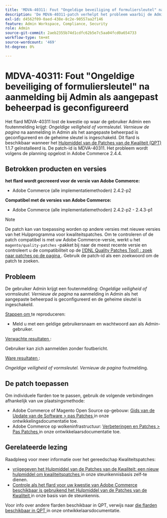 ```yaml
---
title: 'MDVA-40311: Fout "Ongeldige beveiliging of formuliersleutel" na aanmelding bij Admin als aangepast beheerpad is geconfigureerd'
description: 'De MDVA-40311-patch verhelpt het probleem waarbij de Admin-gebruiker een foutbericht krijgt: *Ongeldige beveiliging of formuliersleutel. Vernieuw pagina* na aanmelding bij Admin als het aangepaste beheerpad is geconfigureerd en de geheime sleutel is ingeschakeld. Deze patch is beschikbaar wanneer [Quality Patches Tool (QPT)] (/help/announcements/adobe-commerce-announcements/magento-quality-patches-released-new-tool-to-self-serve-quality-patches.md) 1.1.7 is geïnstalleerd. De patch-id is MDVA-40311. Het probleem wordt volgens de planning opgelost in Adobe Commerce 2.4.4.'
exl-id: d4562f09-0aed-438e-8c2e-90557aa2f146
feature: Admin Workspace, Compliance, Security
role: Admin
source-git-commit: 2aeb2355b74d1cdfc62b5e7c5aa04fcd0a654733
workflow-type: tm+mt
source-wordcount: '469'
ht-degree: 0%

---
```


# MDVA-40311: Fout &quot;Ongeldige beveiliging of formuliersleutel&quot; na aanmelding bij Admin als aangepast beheerpad is geconfigureerd

Het flard MDVA-40311 lost de kwestie op waar de gebruiker Admin een foutenmelding krijgt: *Ongeldige veiligheid of vormsleutel. Vernieuw de pagina* na aanmelding in Admin als het aangepaste beheerpad is geconfigureerd en de geheime sleutel is ingeschakeld. Dit flard is beschikbaar wanneer het [ Hulpmiddel van de Patches van de Kwaliteit (QPT) ](/help/announcements/adobe-commerce-announcements/magento-quality-patches-released-new-tool-to-self-serve-quality-patches.md) 1.1.7 geïnstalleerd is. De patch-id is MDVA-40311. Het probleem wordt volgens de planning opgelost in Adobe Commerce 2.4.4.

## Betrokken producten en versies

**het flard wordt gecreeerd voor de versie van Adobe Commerce:**

* Adobe Commerce (alle implementatiemethoden) 2.4.2-p2

**Compatibel met de versies van Adobe Commerce:**

* Adobe Commerce (alle implementatiemethoden) 2.4.2-p2 - 2.4.3-p1

>[!NOTE]
>
>De patch kan van toepassing worden op andere versies met nieuwe versies van het Hulpprogramma voor kwaliteitspatches. Om te controleren of de patch compatibel is met uw Adobe Commerce-versie, werkt u het `magento/quality-patches` -pakket bij naar de meest recente versie en controleert u de compatibiliteit op de [[!DNL Quality Patches Tool] : zoek naar patches op de pagina ](https://experienceleague.adobe.com/tools/commerce-quality-patches/index.html) . Gebruik de patch-id als een zoekwoord om de patch te zoeken.

## Probleem

De gebruiker Admin krijgt een foutenmelding: *Ongeldige veiligheid of vormsleutel. Vernieuw de pagina* na aanmelding in Admin als het aangepaste beheerpad is geconfigureerd en de geheime sleutel is ingeschakeld.

<u> Stappen om </u> te reproduceren:

* Meld u met een geldige gebruikersnaam en wachtwoord aan als Admin-gebruiker.

<u> Verwachte resultaten </u>:

Gebruiker kan zich aanmelden zonder foutbericht.

<u> Ware resultaten </u>:

*Ongeldige veiligheid of vormsleutel. Vernieuw de pagina* foutmelding.

## De patch toepassen

Om individuele flarden toe te passen, gebruik de volgende verbindingen afhankelijk van uw plaatsingsmethode:

* Adobe Commerce of Magento Open Source op-gebouw: [ Gids van de Update van de Software > pas Patches ](https://experienceleague.adobe.com/en/docs/commerce-operations/tools/quality-patches-tool/usage) in onze ontwikkelingsdocumentatie toe.
* Adobe Commerce op wolkeninfrastructuur: [ Verbeteringen en Patches > Pas Patches ](https://experienceleague.adobe.com/en/docs/commerce-cloud-service/user-guide/develop/upgrade/apply-patches) in onze ontwikkelaarsdocumentatie toe.

## Gerelateerde lezing

Raadpleeg voor meer informatie over het gereedschap Kwaliteitspatches:

* [ vrijgegeven het Hulpmiddel van de Patches van de Kwaliteit: een nieuw hulpmiddel om kwaliteitspatches ](/help/announcements/adobe-commerce-announcements/magento-quality-patches-released-new-tool-to-self-serve-quality-patches.md) in onze steunkennisbasis zelf-te dienen.
* [ Controle als het flard voor uw kwestie van Adobe Commerce beschikbaar is gebruikend het Hulpmiddel van de Patches van de Kwaliteit ](/help/support-tools/patches-available-in-qpt-tool/check-patch-for-magento-issue-with-magento-quality-patches.md) in onze basis van de steunkennis.

Voor info over andere flarden beschikbaar in QPT, verwijs naar [ die flarden beschikbaar in QPT ](https://experienceleague.adobe.com/tools/commerce-quality-patches/index.html) in onze ontwikkelaarsdocumentatie.
